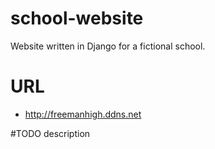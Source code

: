 # school-website
Website written in Django for a fictional school.
# URL 
 - http://freemanhigh.ddns.net

#TODO description
